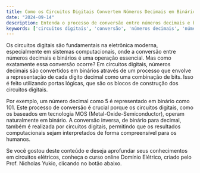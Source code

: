 ```yaml
---
title: Como os Circuitos Digitais Convertem Números Decimais em Binários e Vice-Versa?
date: "2024-09-14"
description: Entenda o processo de conversão entre números decimais e binários em circuitos digitais.
keywords: ['circuitos digitais', 'conversão', 'números decimais', 'números binários', 'MOS', 'lógico']
---
```


Os circuitos digitais são fundamentais na eletrônica moderna, especialmente em sistemas computacionais, onde a conversão entre números decimais e binários é uma operação essencial. Mas como exatamente essa conversão ocorre? Em circuitos digitais, números decimais são convertidos em binários através de um processo que envolve a representação de cada dígito decimal como uma combinação de bits. Isso é feito utilizando portas lógicas, que são os blocos de construção dos circuitos digitais. 

Por exemplo, um número decimal como 5 é representado em binário como 101. Este processo de conversão é crucial porque os circuitos digitais, como os baseados em tecnologia MOS (Metal-Oxide-Semiconductor), operam naturalmente em binário. A conversão inversa, de binário para decimal, também é realizada por circuitos digitais, permitindo que os resultados computacionais sejam interpretados de forma compreensível para os humanos.

Se você gostou deste conteúdo e deseja aprofundar seus conhecimentos em circuitos elétricos, conheça o curso online Domínio Elétrico, criado pelo Prof. Nicholas Yukio, clicando no botão abaixo.